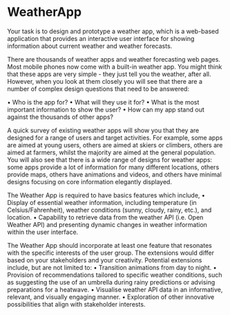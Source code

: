 # WeatherApp
Your task is to design and prototype a weather app, which is a web-based application that provides an interactive user interface for showing information about current weather and weather forecasts.

There are thousands of weather apps and weather forecasting web pages. Most mobile phones now come with a built-in weather app. You might think that these apps are very simple - they just tell you the weather, after all. However, when you look at them closely you will see that there are a number of complex design questions that need to be answered:

  • Who is the app for?
  • What will they use it for?
  • What is the most important information to show the user?
  • How can my app stand out against the thousands of other apps?
  
A quick survey of existing weather apps will show you that they are designed for a range of users and target activities. For example, some apps are aimed at young users, others are aimed at skiers or climbers, others are aimed at farmers, whilst the majority are aimed at the general population. You will also see that there is a wide range of designs for weather apps: some apps provide a lot of information for many different locations, others provide maps, others have animations and videos, and others have minimal designs focusing on core information elegantly displayed.

The Weather App is required to have basics features which include,
  • Display of essential weather information, including temperature (in Celsius/Fahrenheit), weather conditions (sunny, cloudy, rainy, etc.), and location.
  • Capability to retrieve data from the weather API (i.e. Open Weather API) and presenting dynamic changes in weather information within the user interface.
  
The Weather App should incorporate at least one feature that resonates with the specific interests of the user group. The extensions would differ based on your stakeholders and your creativity. Potential extensions include, but are not limited to:
  • Transition animations from day to night.
  • Provision of recommendations tailored to specific weather conditions, such as suggesting the use of an umbrella during rainy predictions or advising preparations for a heatwave.
  • Visualise weather API data in an informative, relevant, and visually engaging manner.
  • Exploration of other innovative possibilities that align with stakeholder interests.
